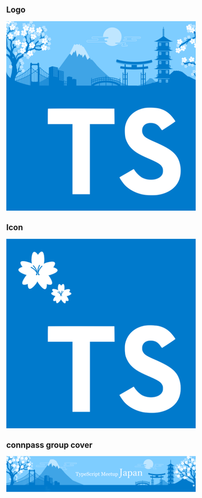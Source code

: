 ## Logo

![logo_2048](./logo_2048.png)

## Icon

![logo_512](./logo_512.png)

## connpass group cover

![connpass_group_cover](./group_cover.png)

